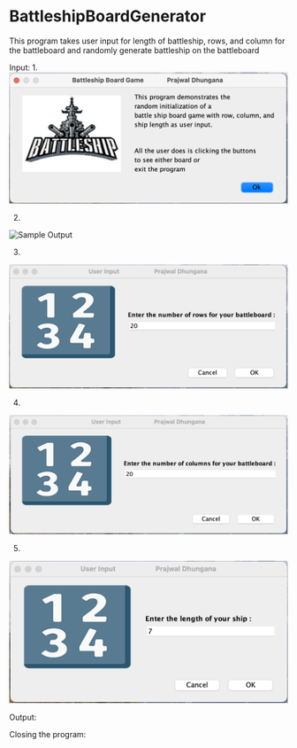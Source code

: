 # BattleshipBoardGenerator
This program takes user input for length of battleship, rows, and column for the battleboard and randomly generate battleship on the battleboard

Input:
1.
![Sample Output](https://github.com/prajwl-dh/BattleshipBoardGenerator/blob/master/1Info.png)

2.
![Sample Output](https://github.com/prajwl-dh/BattleshipBoardGenerator/blob/master/1Input.png)

3.
![Sample Output](https://github.com/prajwl-dh/BattleshipBoardGenerator/blob/master/2Input.png)

4.
![Sample Output](https://github.com/prajwl-dh/BattleshipBoardGenerator/blob/master/3Input.png)

5.
![Sample Output](https://github.com/prajwl-dh/BattleshipBoardGenerator/blob/master/4Input.png)

Output:



Closing the program:

